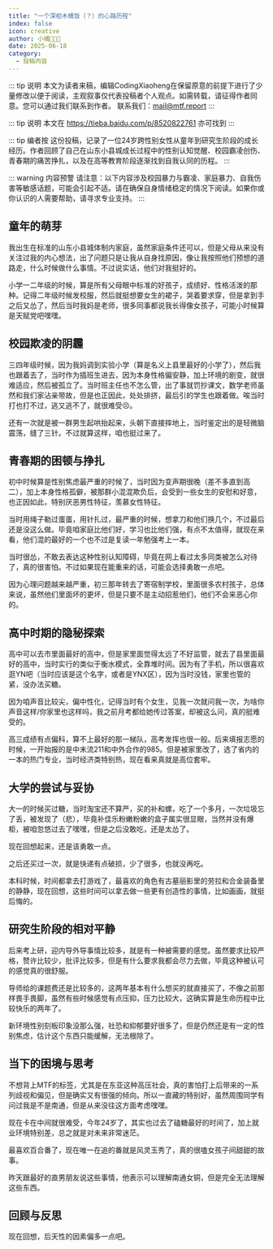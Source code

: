 ```yaml
---
title: "一个深柜木桶饭（？）的心路历程"
index: false
icon: creative
author: 小橘🏳️‍⚧️🍥
date: 2025-06-18
category:
  - 投稿内容
---
```


::: tip 说明
本文为读者来稿，编辑CodingXiaoheng在保留原意的前提下进行了少量修改以便于阅读，主观叙事仅代表投稿者个人观点。如需转载，请征得作者同意。您可以通过我们联系到作者。
联系我们：mail@mtf.report
:::

::: tip 说明
本文在
https://tieba.baidu.com/p/8520822761
亦可找到
:::

::: tip 编者按
这份投稿，记录了一位24岁跨性别女性从童年到研究生阶段的成长经历。作者回顾了自己在山东小县城成长过程中的性别认知觉醒、校园霸凌创伤、青春期的痛苦挣扎，以及在高等教育阶段逐渐找到自我认同的历程。
:::

::: warning 内容预警
请注意：以下内容涉及校园暴力与霸凌、家庭暴力、自我伤害等敏感话题，可能会引起不适。请在确保自身情绪稳定的情况下阅读。如果你或你认识的人需要帮助，请寻求专业支持。
:::

## 童年的萌芽

我出生在标准的山东小县城体制内家庭，虽然家庭条件还可以，但是父母从来没有关注过我的内心想法，出了问题只是让我从自身找原因，像让我按照他们预想的道路走，什么时候做什么事情。不过说实话，他们对我挺好的。

小学一二年级的时候，算是所有父母眼中标准的好孩子，成绩好、性格活泼的那种。记得二年级时候发校服，然后就挺想要女生的裙子，哭着要求穿，但是拿到手之后又怂了，然后当时我妈是老师，很多同事都说我长得像女孩子，可能小时候算是天赋党吧嘿嘿。

## 校园欺凌的阴霾

三四年级时候，因为我妈调到实验小学（算是名义上县里最好的小学了），然后我也跟着去了，当时作为插班生进去，因为本身性格偏安静，加上环境的剧变，就很难适应，然后被孤立了。当时班主任也不怎么管，出了事就罚抄课文，数学老师虽然和我们家沾亲带故，但是也正因此，处处排挤，最后引的学生也跟着做。唉当时打也打不过，逃又逃不了，就很难受😣。

还有一次就是被一群男生起哄抬起来，头朝下直接摔地上，当时鉴定出的是轻微脑震荡，缝了三针。不过就算这样，咱也挺过来了。

## 青春期的困顿与挣扎

初中时候算是性别焦虑最严重的时候了，当时因为变声期很晚（差不多直到高二），加上本身性格孤僻，被那群小混混欺负后，会受到一些女生的安慰和好意，也正因如此，特别厌恶男性特征，羡慕女性特征。

当时用绳子勒过蛋蛋，用针扎过，最严重的时候，想拿刀和他们换几个，不过最后还是没这么做。毕竟咱家庭比他们好，学习也比他们强，有点不太值得，就现在来看，他们混的最好的一个也不过是复读一年勉强考上一本。

当时很怂，不敢去表达这种性别认知障碍，毕竟在网上看过太多同类被怎么对待了，真的很害怕。不过如果现在能重来的话，可能会选择勇敢一点吧。

因为心理问题越来越严重，初三那年转去了寄宿制学校，里面很多农村孩子，总体来说，虽然他们里面坏的更坏，但是只要不是主动招惹他们，他们不会来恶心你的。

## 高中时期的隐秘探索

高中可以去市里面最好的高中，但是家里面觉得太远了不好监管，就去了县里面最好的高中，当时实行的类似于衡水模式，全靠堆时间。因为有了手机，所以很喜欢逛YN吧（当时应该是这个名字，或者是YNX区），因为当时没钱，家里也管的紧，没办法买糖。

因为咱声音比较尖，偏中性化，记得当时有个女生，见我一次就问我一次，为啥你声音这样/你家里也这样吗，我之前月考都给她传过答案，却被这么问，真的挺难受的。

高三成绩有点偏科，算不上最好的那一梯队，高考发挥也很一般。后来填报志愿的时候，一开始报的是中末流211和中外合作的985。但是被家里改了，选了省内的一本的热门专业，当时经济类特别热，现在看来真就是高位套牢。

## 大学的尝试与妥协

大一的时候买过糖，当时淘宝还不算严，买的补和螺，吃了一个多月，一次垃圾忘了丢，被发现了（悲），毕竟补佳乐粉嫩粉嫩的盒子属实很显眼，当然并没有爆柜，被咱忽悠过去了嘿嘿，但是之后没敢吃，还是太怂了。

现在回想起来，还是该勇敢一点。

之后还买过一次，就是快递有点破损，少了很多，也就没再吃。

本科时候，时间都拿去打游戏了，最喜欢的角色有古墓丽影里的劳拉和合金装备里的静静，现在回想，这些时间可以拿去做一些更有创造性的事情，比如画画，就挺后悔的。

## 研究生阶段的相对平静

后来考上研，迎内导外导事情比较多，就是有一种被需要的感觉。虽然要求比较严格，赞许比较少，批评比较多，但是有什么要求我都会尽力去做，毕竟这种被认可的感觉真的很舒服。

导师给的课题费还是比较多的，这两年基本有什么想买的就直接买了，不像之前那样畏手畏脚，虽然有些时候感觉有点压抑，压力比较大，这确实算是生命历程中比较快乐的两年了。

新环境性别刻板印象没那么强，社恐和抑郁要好很多了，但是仍然还是有一定的性别焦虑，估计这个东西只能缓解，无法根除了。

## 当下的困境与思考

不想背上MTF的标签，尤其是在东亚这种高压社会，真的害怕打上后带来的一系列歧视和偏见，但是确实又有很强的倾向。所以一直藏的特别好，虽然周围同学有问过我是不是南通，但是从来没往这方面考虑嘿嘿。

现在卡在中间就很难受，今年24岁了，其实也过去了磕糖最好的时间了，加上就业环境特别差，总之就是对未来非常迷茫。

最喜欢百合番了，现在唯一在追的番就是风灵玉秀了，真的很嗑女孩子间甜甜的故事。

昨天跟最好的直男朋友说这些事情，他表示可以理解南通女铜，但是完全无法理解这些东西。

## 回顾与反思

现在回想，后天性的因素偏多一点吧。